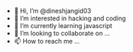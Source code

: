 - 👋 Hi, I’m @dineshjangid03
- 👀 I’m interested in hacking and coding
- 🌱 I’m currently learning javascript
- 💞️ I’m looking to collaborate on ...
- 📫 How to reach me ...

<!---
dineshjangid03/dineshjangid03 is a ✨ special ✨ repository because its `README.md` (this file) appears on your GitHub profile.
You can click the Preview link to take a look at your changes.
--->
